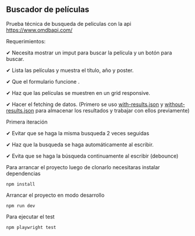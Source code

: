 ## Buscador de películas
Prueba técnica de busqueda de peliculas con la api https://www.omdbapi.com/

Requerimientos:

✔ Necesita mostrar un imput para buscar la película y un botón para buscar.

✔ Lista las películas y muestra el título, año y poster.

✔ Que el formulario funcione .

✔ Haz que las películas se muestren en un grid responsive.

✔ Hacer el fetching de datos. (Primero se uso [with-results.json](src/mocks/with-results.json) y [without-results.json](src/mocks/without-results.json) para almacenar los resultados y trabajar con ellos previamente)

Primera iteración

✔ Evitar que se haga la misma busqueda 2 veces seguidas

✔ Haz que la busqueda se haga automáticamente al escribir.

✔ Evita que se haga la búsqueda continuamente al escribir (debounce)


Para arrancar el proyecto luego de clonarlo necesitaras instalar dependencias
```node
npm install
```

Arrancar el proyecto en modo desarrollo
```node
npm run dev
```

Para ejecutar el test
```node
npm playwright test
```
